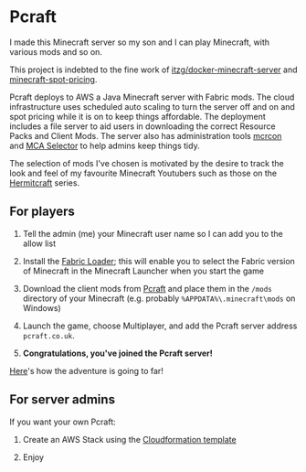 Pcraft
==========

I made this Minecraft server so my son and I can play Minecraft, with various mods and so on. 

This project is indebted to the fine work of [itzg/docker-minecraft-server](https://github.com/itzg/docker-minecraft-server) and [minecraft-spot-pricing](https://github.com/vatertime/minecraft-spot-pricing).

Pcraft deploys to AWS a Java Minecraft server with Fabric mods. The cloud infrastructure uses scheduled auto scaling to turn the server off and on and spot pricing while it is on to keep things affordable. The deployment includes a file server to aid users in downloading the correct Resource Packs and Client Mods. The server also has administration tools [mcrcon](https://github.com/Tiiffi/mcrcon) and [MCA Selector](https://github.com/Querz/mcaselector) to help admins keep things tidy.

The selection of mods I've chosen is motivated by the desire to track the look and feel of my favourite Minecraft Youtubers such as those on the [Hermitcraft](https://hermitcraft.com/) series.

For players
-----------

1. Tell the admin (me) your Minecraft user name so I can add you to the allow list

2. Install the [Fabric Loader](https://fabricmc.net/use/); this will enable you to select the Fabric version of Minecraft in the Minecraft Launcher when you start the game

3. Download the client mods from [Pcraft](http://pcraft.co.uk:8080/mods) and place them in the `/mods` directory of your Minecraft (e.g. probably `%APPDATA%\.minecraft\mods` on Windows)

4. Launch the game, choose Multiplayer, and add the Pcraft server address `pcraft.co.uk`.
  
5. **Congratulations, you've joined the Pcraft server!**

[Here](http://pcraft.co.uk:8100)'s how the adventure is going to far!

For server admins
-----------------
If you want your own Pcraft:

1. Create an AWS Stack using the [Cloudformation template](aws/cf.yml)

3. Enjoy
